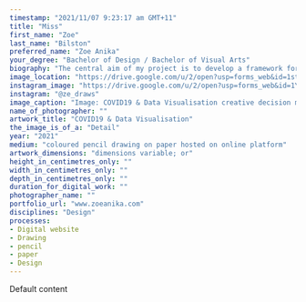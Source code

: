```yaml
---
timestamp: "2021/11/07 9:23:17 am GMT+11"
title: "Miss"
first_name: "Zoe"
last_name: "Bilston"
preferred_name: "Zoe Anika"
your_degree: "Bachelor of Design / Bachelor of Visual Arts"
biography: "The central aim of my project is to develop a framework for storytelling through data visualisation with a data humanism approach. The work is coupled with a focus on the COVID19 pandemic in the year 2020 and the ensuing cultural shifts in the year 2021. The visualisations take the form of cartogram maps and are illustrated alongside news headlines and notes of personal narratives. Building on the initial brief of the project, monthly Sydney Morning Herald collages and additional drawings are also featured on the site. The project's aim is to reimagine the role of data visualisation and promote discussion regarding international travel and freedom of movement among the viewer. Zoe Anika is a multimedia contemporary artist with a current focus on printmaking and drawing."
image_location: "https://drive.google.com/u/2/open?usp=forms_web&id=1sth9LISdAr2pGm8evxYIsnjpEI-NJvH6"
instagram_image: "https://drive.google.com/u/2/open?usp=forms_web&id=1YKcddmAbRvUKKWF6I5p5JOIu3fE11gYR"
instagram: "@ze_draws"
image_caption: "Image: COVID19 & Data Visualisation creative decision making."
name_of_photographer: ""
artwork_title: "COVID19 & Data Visualisation"
the_image_is_of_a: "Detail"
year: "2021"
medium: "coloured pencil drawing on paper hosted on online platform"
artwork_dimensions: "dimensions variable; or"
height_in_centimetres_only: ""
width_in_centimetres_only: ""
depth_in_centimetres_only: ""
duration_for_digital_work: ""
photographer_name: ""
portfolio_url: "www.zoeanika.com"
disciplines: "Design"
processes:
- Digital website
- Drawing
- pencil
- paper
- Design
---
```


Default content